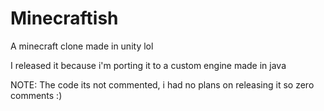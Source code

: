 # Minecraftish
A minecraft clone made in unity lol

I released it because i'm porting it to a custom engine made in java

NOTE: The code its not commented, i had no plans on releasing it so zero comments :)

